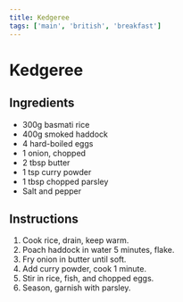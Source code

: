 ```yaml
---
title: Kedgeree
tags: ['main', 'british', 'breakfast']
---
```


# Kedgeree

## Ingredients
- 300g basmati rice
- 400g smoked haddock
- 4 hard-boiled eggs
- 1 onion, chopped
- 2 tbsp butter
- 1 tsp curry powder
- 1 tbsp chopped parsley
- Salt and pepper

## Instructions
1. Cook rice, drain, keep warm.
2. Poach haddock in water 5 minutes, flake.
3. Fry onion in butter until soft.
4. Add curry powder, cook 1 minute.
5. Stir in rice, fish, and chopped eggs.
6. Season, garnish with parsley. 